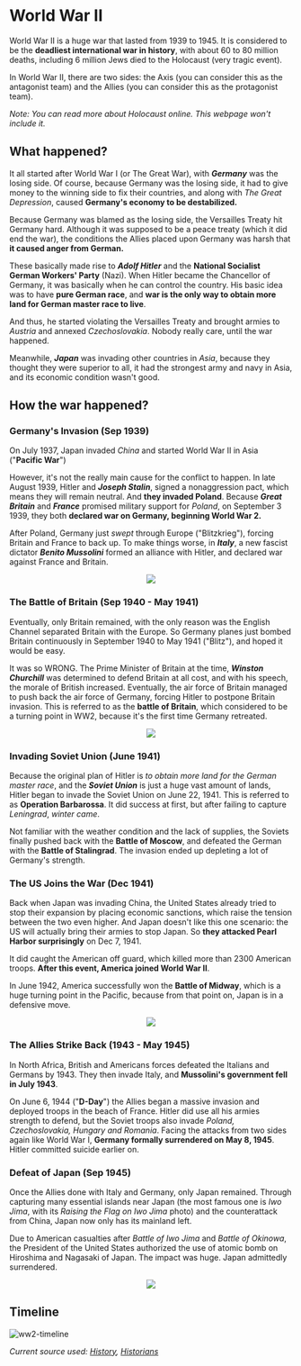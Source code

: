 # World War II

World War II is a huge war that lasted from 1939 to 1945. It is considered to be the **deadliest international war in history**, with about 60 to 80 million deaths, including 6 million Jews died to the Holocaust (very tragic event).

In World War II, there are two sides: the Axis (you can consider this as the antagonist team) and the Allies (you can consider this as the protagonist team).

*Note: You can read more about Holocaust online. This webpage won't include it.*

## What happened?

It all started after World War I (or The Great War), with ***Germany*** was the losing side. Of course, because Germany was the losing side, it had to give money to the winning side to fix their countries, and along with *The Great Depression*, caused **Germany's economy to be destabilized.**

Because Germany was blamed as the losing side, the Versailles Treaty hit Germany hard. Although it was supposed to be a peace treaty (which it did end the war), the conditions the Allies placed upon Germany was harsh that **it caused anger from German.**

These basically made rise to ***Adolf Hitler*** and the **National Socialist German Workers' Party** (Nazi). When Hitler became the Chancellor of Germany, it was basically when he can control the country. His basic idea was to have **pure German race**, and **war is the only way to obtain more land for German master race to live**.

And thus, he started violating the Versailles Treaty and brought armies to *Austria* and annexed *Czechoslovakia*. Nobody really care, until the war happened.

Meanwhile, ***Japan*** was invading other countries in *Asia*, because they thought they were superior to all, it had the strongest army and navy in Asia, and its economic condition wasn't good.

## How the war happened?

### Germany's Invasion (Sep 1939)

On July 1937, Japan invaded *China* and started World War II in Asia ("**Pacific War**")

However, it's not the really main cause for the conflict to happen. In late August 1939, Hitler and ***Joseph Stalin***, signed a nonaggression pact, which means they will remain neutral. And __they invaded Poland__. Because ***Great Britain*** and ***France*** promised military support for *Poland*, on September 3 1939, they both **declared war on Germany, beginning World War 2.**

After Poland, Germany just *swept* through Europe ("Blitzkrieg"), forcing Britain and France to back up. To make things worse, in ***Italy***, a new fascist dictator ***Benito Mussolini*** formed an alliance with Hitler, and declared war against France and Britain.

<p align = "center">
    <img src = "https://encyclopedia.ushmm.org/images/thumb/6b473ced-71b7-474b-9519-969ed787dda8.jpg.pagespeed.ce.HV1V5b7BX5.jpg">
</p>

### The Battle of Britain (Sep 1940 - May 1941)

Eventually, only Britain remained, with the only reason was the English Channel separated Britain with the Europe. So Germany planes just bombed Britain continuously in September 1940 to May 1941 ("Blitz"), and hoped it would be easy.

It was so WRONG. The Prime Minister of Britain at the time, ***Winston Churchill*** was determined to defend Britain at all cost, and with his speech, the morale of British increased. Eventually, the air force of Britain managed to push back the air force of Germany, forcing Hitler to postpone Britain invasion. This is referred to as the **battle of Britain**, which considered to be a turning point in WW2, because it's the first time Germany retreated.

<p align = "center">
    <img src = "https://scitechdaily.com/images/Battle-of-Britain-scaled.jpg">
</p>

### Invading Soviet Union (June 1941)

Because the original plan of Hitler is *to obtain more land for the German master race*, and the ***Soviet Union*** is just a huge vast amount of lands, Hitler began to invade the Soviet Union on June 22, 1941. This is referred to as **Operation Barbarossa**. It did success at first, but after failing to capture *Leningrad*, *winter came*.

Not familiar with the weather condition and the lack of supplies, the Soviets finally pushed back with the **Battle of Moscow**, and defeated the German with the **Battle of Stalingrad**. The invasion ended up depleting a lot of Germany's strength.

### The US Joins the War (Dec 1941)

Back when Japan was invading China, the United States already tried to stop their expansion by placing economic sanctions, which raise the tension between the two even higher. And Japan doesn't like this one scenario: the US will actually bring their armies to stop Japan. So **they attacked Pearl Harbor surprisingly** on Dec 7, 1941.

It did caught the American off guard, which killed more than 2300 American troops. **After this event, America joined World War II**.

In June 1942, America successfully won the **Battle of Midway**, which is a huge turning point in the Pacific, because from that point on, Japan is in a defensive move.

<p align = "center">
    <img src = "https://cdn.britannica.com/s:800x450,c:crop/19/192919-138-6154BF1A/infographic-attack-Pearl-Harbor-December-7-1941.jpg">
</p>

### The Allies Strike Back (1943 - May 1945)

In North Africa, British and Americans forces defeated the Italians and Germans by 1943. They then invade Italy, and **Mussolini's government fell in July 1943**.

On June 6, 1944 ("**D-Day**") the Allies began a massive invasion and deployed troops in the beach of France. Hitler did use all his armies strength to defend, but the Soviet troops also invade *Poland, Czechoslovakia, Hungary and Romania*. Facing the attacks from two sides again like World War I, **Germany formally surrendered on May 8, 1945**. Hitler committed suicide earlier on.

### Defeat of Japan (Sep 1945)

Once the Allies done with Italy and Germany, only Japan remained. Through capturing many essential islands near Japan (the most famous one is *Iwo Jima*, with its *Raising the Flag on Iwo Jima* photo) and the counterattack from China, Japan now only has its mainland left.

Due to American casualties after *Battle of Iwo Jima* and *Battle of Okinowa*, the President of the United States authorized the use of atomic bomb on Hiroshima and Nagasaki of Japan. The impact was huge. Japan admittedly surrendered.

<p align = "center">
    <img src = "https://archive.ceylontoday.lk/site-api/uploads/FeatureHeader/5d4e7f0a9a0a3_33454.jpg">
</p>

## Timeline

![ww2-timeline](https://image.slidesharecdn.com/wwii-timeline-1208549341869662-9/95/wwii-timeline-2-728.jpg?cb=1208524142)

*Current source used: [History](https://www.history.com/topics/world-war-ii/world-war-ii-history), [Historians](https://www.historians.org/about-aha-and-membership/aha-history-and-archives/gi-roundtable-series/pamphlets/em-15-what-shall-be-done-about-japan-after-victory-(1945)/why-did-japan-choose-war)*
